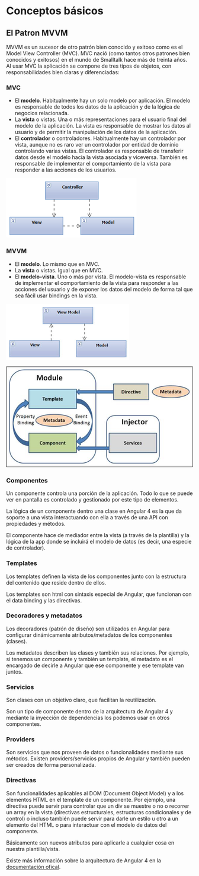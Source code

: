 # Conceptos básicos

## El Patron MVVM

MVVM es un sucesor de otro patrón bien conocido y exitoso como es el Model View Controller (MVC). MVC nació (como tantos otros patrones bien conocidos y exitosos) en el mundo de Smalltalk hace más de treinta años. Al usar MVC la aplicación se compone de tres tipos de objetos, con responsabilidades bien claras y diferenciadas:

### MVC
* El **modelo**. Habitualmente hay un solo modelo por aplicación. El modelo es responsable de todos los datos de la aplicación y de la lógica de negocios relacionada.
* La **vista** o vistas. Una o más representaciones para el usuario final del modelo de la aplicación. La vista es responsable de mostrar los datos al usuario y de permitir la manipulación de los datos de la aplicación.
* El **controlador** o controladores. Habitualmente hay un controlador por vista, aunque no es raro ver un controlador por entidad de dominio controlando varias vistas. El controlador es responsable de transferir datos desde el modelo hacia la vista asociada y viceversa. También es responsable de implementar el comportamiento de la vista para responder a las acciones de los usuarios.

![Patrón MVC](https://raw.githubusercontent.com/DeybeeCZ/rp_capa/master/Conceptos/img/mvc.png)

### MVVM
* El **modelo**. Lo mismo que en MVC.
* La **vista** o vistas. Igual que en MVC.
* El **modelo-vista**. Uno o más por vista. El modelo-vista es responsable de implementar el comportamiento de la vista para responder a las acciones del usuario y de exponer los datos del modelo de forma tal que sea fácil usar bindings en la vista.

![Patrón MVVM](https://raw.githubusercontent.com/DeybeeCZ/rp_capa/master/Conceptos/img/mvvc.jpeg)


![Arquitectura de Angular 4](https://raw.githubusercontent.com/DeybeeCZ/rp_capa/master/Conceptos/img/angular4-arch.jpg)

### Componentes

Un componente controla una porción de la aplicación. Todo lo que se puede ver en pantalla es controlado y gestionado por este tipo de elementos.

La lógica de un componente dentro una clase en Angular 4 es la que da soporte a una vista interactuando con ella a través de una API con propiedades y métodos.

El componente hace de mediador entre la vista (a través de la plantilla) y la lógica de la app donde se incluirá el modelo de datos (es decir, una especie de controlador).

### Templates

Los templates definen la vista de los componentes junto con la estructura del contenido que reside dentro de ellos.

Los templates son html con sintaxis especial de Angular, que funcionan con el data binding y las directivas.

### Decoradores y metadatos

Los decoradores (patrón de diseño) son utilizados en Angular para configurar dinámicamente atributos/metadatos de los componentes (clases).

Los metadatos describen las clases y también sus relaciones. Por ejemplo, si tenemos un componente y también un template, el metadato es el encargado de decirle a Angular que ese componente y ese template van juntos.

### Servicios

Son clases con un objetivo claro, que facilitan la reutilización.

Son un tipo de componente dentro de la arquitectura de Angular 4 y mediante la inyección de dependencias los podemos usar en otros componentes.

### Providers

Son servicios que nos proveen de datos o funcionalidades mediante sus métodos. Existen providers/servicios
propios de Angular y también pueden ser creados de forma personalizada.

### Directivas

Son funcionalidades aplicables al DOM (Document Object Model) y a los elementos HTML en el template de un componente. Por ejemplo, una directiva puede servir para controlar que un div se muestre o no o recorrer un array en la vista (directivas estructurales, estructuras condicionales y de control) o incluso también puede servir para darle un estilo u otro a un elemento del HTML o para interactuar con el modelo de datos del componente.

Básicamente son nuevos atributos para aplicarle a cualquier cosa en nuestra plantilla/vista.

Existe más información sobre la arquitectura de Angular 4 en la [documentación ofical](https://angular.io/guide/architecture).
